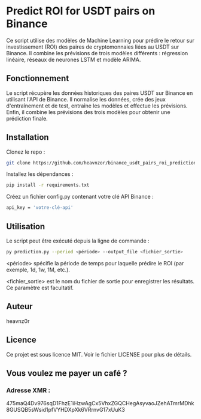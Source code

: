 
# Predict ROI for USDT pairs on Binance

Ce script utilise des modèles de Machine Learning pour prédire le retour sur investissement (ROI) des paires de cryptomonnaies liées au USDT sur Binance. Il combine les prévisions de trois modèles différents : régression linéaire, réseaux de neurones LSTM et modèle ARIMA.



## Fonctionnement

Le script récupère les données historiques des paires USDT sur Binance en utilisant l'API de Binance. Il normalise les données, crée des jeux d'entraînement et de test, entraîne les modèles et effectue les prévisions. Enfin, il combine les prévisions des trois modèles pour obtenir une prédiction finale.

## Installation


Clonez le repo :

```bash
git clone https://github.com/heavnzor/binance_usdt_pairs_roi_prediction
```

Installez les dépendances :

```bash
pip install -r requirements.txt
```

Créez un fichier config.py contenant votre clé API Binance :

```bash
api_key = 'votre-clé-api'
```


## Utilisation

Le script peut être exécuté depuis la ligne de commande :

```bash
py prediction.py --period <période> --output_file <fichier_sortie>
```

<période> spécifie la période de temps pour laquelle prédire le ROI (par exemple, 1d, 1w, 1M, etc.).

<fichier_sortie> est le nom du fichier de sortie pour enregistrer les résultats. Ce paramètre est facultatif.

## Auteur
heavnz0r

## Licence
Ce projet est sous licence MIT. Voir le fichier LICENSE pour plus de détails.

## Vous voulez me payer un café ?
### Adresse XMR : 
475maQ4Dv976sqD1FhzE1iHzwAgCx5VhxZGQCHegAsyvaoJZehATmrMDhk8GUSQB5sWsid1pfVYHDXpXk6VRrnvG17xUuK3

